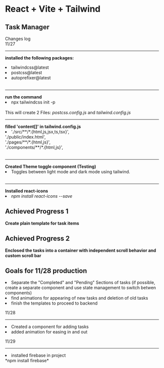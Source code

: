 # React + Vite + Tailwind

## Task Manager

Changes log <br>
11/27 <br><hr>
<b> installed the following packages: </b>
<li>tailwindcss@latest</li>
<li>postcss@latest</li>
<li>autoprefixer@latest</li>
<br><hr>
<b> run the command </b>
<li>npx tailwindcss init -p</li><br>
This will create 2 Files: <i>postcss.config.js</i> and <i>tailwind.config.js</i>
<br><hr>
<b> filled 'content[]' in tailwind.config.js </b>
<li>    './src/**/*.{html,js,jsx,ts,tsx}', <br>
    './public/index.html', <br>
    './pages/**/*.{html,js}', <br>
    './components/**/*.{html,js}',</li>
<br><hr>
<b> Created Theme toggle component (Testing)</b>
<li> Toggles between light mode and dark mode using tailwind. </li>
<br><hr>
<b> Installed react-icons</b>
<li><i> npm install react-icons --save</i></li>

## Achieved Progress 1
<b> Create plain template for task items </b>

## Achieved Progress 2
<b> Enclosed the tasks into a container with independent scroll behavior and custom scroll bar </b>

## Goals for 11/28 production
<li> Separate the "Completed" and "Pending" Sections of tasks (if possible, create a separate component and use state management to switch betwen components)</li>
<li> find animations for appearing of new tasks and deletion of old tasks </li>
<li> finish the templates to proceed to backend </li>

11/28 <br><hr>
<li> Created a component for adding tasks </li>
<li> added animation for easing in and out </li>

11/29 <br><hr>
<li> installed firebase in project </li>
*npm install firebase*